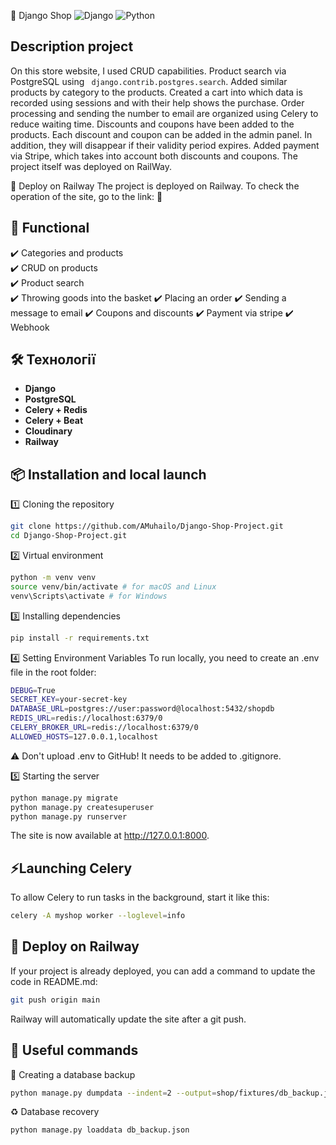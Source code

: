 🛒 Django Shop
![Django](https://img.shields.io/badge/Django-4.2-blue?style=for-the-badge) ![Python](https://img.shields.io/badge/Python-3.10-yellow?style=for-the-badge)
## Description project
On this store website, I used CRUD capabilities. Product search via PostgreSQL using 
``` django.contrib.postgres.search```. 
Added similar products by category to the products.
Created a cart into which data is recorded using sessions and with their help shows the purchase.
Order processing and sending the number to email are organized using Celery to reduce waiting time.
Discounts and coupons have been added to the products. Each discount and coupon can be added in the admin panel. In addition, they will disappear if their validity period expires. Added payment via Stripe, which takes into account both discounts and coupons. The project itself was deployed on RailWay.

🚀 Deploy on Railway
The project is deployed on Railway.
To check the operation of the site, go to the link:
🔗

## 🚀 Functional
✔️ Categories and products  
✔️ CRUD on products  
✔️ Product search  
✔️ Throwing goods into the basket
✔️ Placing an order
✔️ Sending a message to email
✔️ Coupons and discounts
✔️ Payment via stripe
✔️ Webhook

## 🛠️ Технології
- **Django**
- **PostgreSQL**
- **Celery + Redis**
- **Celery + Beat**
- **Cloudinary**
- **Railway**

## 📦 Installation and local launch

1️⃣ Cloning the repository
```bash
git clone https://github.com/AMuhailo/Django-Shop-Project.git
cd Django-Shop-Project.git
```

2️⃣ Virtual environment
```bash
python -m venv venv
source venv/bin/activate # for macOS and Linux
venv\Scripts\activate # for Windows
```

3️⃣ Installing dependencies
```bash
pip install -r requirements.txt
```

4️⃣ Setting Environment Variables
To run locally, you need to create an .env file in the root folder:
```bash
DEBUG=True
SECRET_KEY=your-secret-key
DATABASE_URL=postgres://user:password@localhost:5432/shopdb
REDIS_URL=redis://localhost:6379/0
CELERY_BROKER_URL=redis://localhost:6379/0
ALLOWED_HOSTS=127.0.0.1,localhost
```
⚠️ Don't upload .env to GitHub!
It needs to be added to .gitignore.

5️⃣ Starting the server
```bash
python manage.py migrate
python manage.py createsuperuser
python manage.py runserver
```
The site is now available at http://127.0.0.1:8000.

## ⚡Launching Celery
To allow Celery to run tasks in the background, start it like this:
```bash
celery -A myshop worker --loglevel=info
```

## 🚀 Deploy on Railway
If your project is already deployed, you can add a command to update the code in README.md:
```bash
git push origin main
```
Railway will automatically update the site after a git push.

## 🔗 Useful commands
💾 Creating a database backup
```bash
python manage.py dumpdata --indent=2 --output=shop/fixtures/db_backup.json
```

♻️ Database recovery
```bash
python manage.py loaddata db_backup.json
```